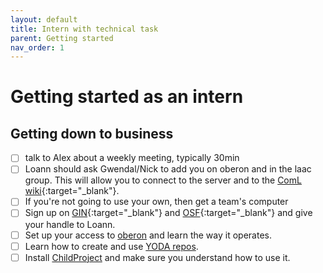 ```yaml
---
layout: default
title: Intern with technical task
parent: Getting started
nav_order: 1
---
```


# Getting started as an intern

## Getting down to business

- [ ] talk to Alex about a weekly meeting, typically 30min
- [ ] Loann should ask Gwendal/Nick to add you on oberon and in the laac group. This will allow you to connect to the server and to the [ComL wiki](https://wiki.cognitive-ml.fr/){:target="_blank"}.
- [ ] If you're not going to use your own, then get a team's computer
- [ ] Sign up on [GIN](https://gin.g-node.org/){:target="_blank"} and [OSF](https://osf.io){:target="_blank"} and give your handle to Loann.
- [ ] Set up your access to [oberon](../oberon) and learn the way it operates.
- [ ] Learn how to create and use [YODA repos](../yoda-projects.md).
- [ ] Install [ChildProject](../childproject) and make sure you understand how to use it.

<!--- Scripts that are required for this specific page. It won't be displayed. Keep that section after all markdown.
-->
<script>
/*Enables the checkboxes*/
var inp = document.getElementsByTagName("input");
for (var i = 0; i < inp.length; i++) {
    if ( inp[i].type == "checkbox" ) {
        inp[i].disabled=false;
    }
}
</script>